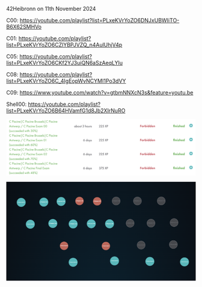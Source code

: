 42Heibronn on 11th November 2024

C00:
    https://youtube.com/playlist?list=PLxeKVrYoZO6DNJxUBWIiTO-B6X62SMHVo

C01:
    https://youtube.com/playlist?list=PLxeKVrYoZO6CZlYBPJVZQ_n4AulUhjV4p

C05:
    https://youtube.com/playlist?list=PLxeKVrYoZO6CKf2YJ3uiQN6aSzAeqLYlu


C08:
    https://youtube.com/playlist?list=PLxeKVrYoZO6C_4IgEopWvNCYMI1Po3dVY

C09:
    https://www.youtube.com/watch?v=gtbmNNXcN3s&feature=youtu.be

Shell00:
    https://youtube.com/playlist?list=PLxeKVrYoZO6B64HVamfG1d8Jb2XIrNuRO

![alt text](<Screen Shot 2025-03-28 at 6.41.58 PM.png>)

![alt text](<Screen Shot 2025-03-28 at 6.44.25 PM.png>)